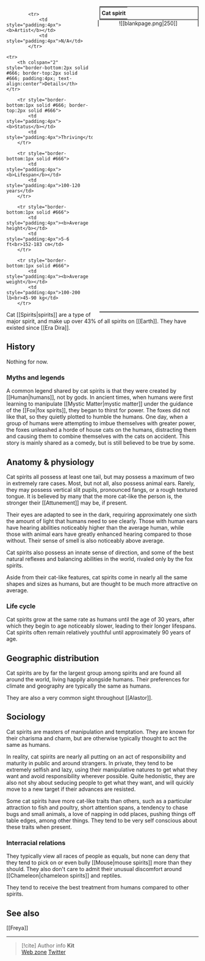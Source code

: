 <table style="float:right; clear:right; width:260px; margin:0 0 0 14; border:2px solid #666; line-height:1.5; border-collapse:collapse; font-size:smaller">
	<tr>
		<th colspan="2" style="border-bottom:2px solid #666; font-size:larger; padding:4px; text-align:center">Cat spirit</th>
	</tr></table>

  <span align="center" style="float:right; clear:right; width:260px; margin:0 0 0 14; border-right:2px solid #666; border-left:2px solid #666; border-collapse:collapse">![[blankpage.png|250]]</span>
  
  <table style="float:right; clear:right; width:260px; margin:0 0 7 14; border:2px solid #666; border-top:1px solid #666; line-height:1.5; border-collapse:collapse; font-size:smaller">
			
			<tr>
				<td style="padding:4px"><b>Artist</b></td>
				<td style="padding:4px">N/A</td>
			</tr>
	
	<tr>
		<th colspan="2" style="border-bottom:2px solid #666; border-top:2px solid #666; padding:4px; text-align:center">Details</th>
	</tr>
	
		<tr style="border-bottom:1px solid #666; border-top:2px solid #666">
			<td style="padding:4px"><b>Status</b></td>
			<td style="padding:4px">Thriving</td>
		</tr>
	
		<tr style="border-bottom:1px solid #666">
			<td style="padding:4px"><b>Lifespan</b></td>
			<td style="padding:4px">100-120 years</td>
		</tr>
	
		<tr style="border-bottom:1px solid #666">
			<td style="padding:4px"><b>Average height</b></td>
			<td style="padding:4px">5-6 ft<br>152-183 cm</td>
		</tr>
		
		<tr style="border-bottom:1px solid #666">
			<td style="padding:4px"><b>Average weight</b></td>
			<td style="padding:4px">100-200 lb<br>45-90 kg</td>
		</tr>
		
</table>

Cat [[Spirits|spirits]] are a type of major spirit, and make up over 43% of all spirits on [[Earth]]. They have existed since [[Era Dira]].

## History

Nothing for now.

### Myths and legends

A common legend shared by cat spirits is that they were created by [[Human|humans]], not by gods. In ancient times, when humans were first learning to manipulate [[Mystic Matter|mystic matter]] under the guidance of the [[Fox|fox spirits]], they began to thirst for power. The foxes did not like that, so they quietly plotted to humble the humans. One day, when a group of humans were attempting to imbue themselves with greater power, the foxes unleashed a horde of house cats on the humans, distracting them and causing them to combine themselves with the cats on accident. This story is mainly shared as a comedy, but is still believed to be true by some.

## Anatomy & physiology

Cat spirits all possess at least one tail, but may possess a maximum of two in extremely rare cases. Most, but not all, also possess animal ears. Rarely, they may possess vertical slit pupils, pronounced fangs, or a rough textured tongue. It is believed by many that the more cat-like the person is, the stronger their [[Attunement]] may be, if present.

Their eyes are adapted to see in the dark, requiring approximately one sixth the amount of light that humans need to see clearly. Those with human ears have hearing abilities noticeably higher than the average human, while those with animal ears have greatly enhanced hearing compared to those without. Their sense of smell is also noticeably above average.

Cat spirits also possess an innate sense of direction, and some of the best natural reflexes and balancing abilities in the world, rivaled only by the fox spirits.

Aside from their cat-like features, cat spirits come in nearly all the same shapes and sizes as humans, but are thought to be much more attractive on average.

### Life cycle

Cat spirits grow at the same rate as humans until the age of 30 years, after which they begin to age noticeably slower, leading to their longer lifespans. Cat spirits often remain relatively youthful until approximately 90 years of age.

## Geographic distribution

Cat spirits are by far the largest group among spirits and are found all around the world, living happily alongside humans. Their preferences for climate and geography are typically the same as humans.

They are also a very common sight throughout [[Alastor]].

## Sociology

Cat spirits are masters of manipulation and temptation. They are known for their charisma and charm, but are otherwise typically thought to act the same as humans.

In reality, cat spirits are nearly all putting on an act of responsibility and maturity in public and around strangers. In private, they tend to be extremely selfish and lazy, using their manipulative natures to get what they want and avoid responsibility wherever possible. Quite hedonistic, they are also not shy about seducing people to get what they want, and will quickly move to a new target if their advances are resisted.

Some cat spirits have more cat-like traits than others, such as a particular attraction to fish and poultry, short attention spans, a tendency to chase bugs and small animals, a love of napping in odd places, pushing things off table edges, among other things. They tend to be very self conscious about these traits when present.

### Interracial relations

They typically view all races of people as equals, but none can deny that they tend to pick on or even bully [[Mouse|mouse spirits]] more than they should. They also don't care to admit their unusual discomfort around [[Chameleon|chameleon spirits]] and reptiles.

They tend to receive the best treatment from humans compared to other spirits.

## See also

[[Freya]]

-----
> [!cite] Author info
> **Kit**\
> [Web zone](https://kitabe.link) [Twitter](https://twitter.com/Kerosyn_)